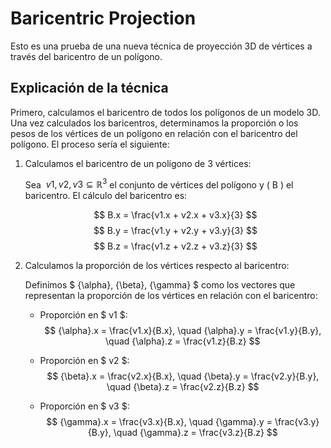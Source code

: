 # Baricentric Projection

Esto es una prueba de una nueva técnica de proyección 3D de vértices a través del baricentro de un polígono.

## Explicación de la técnica

Primero, calculamos el baricentro de todos los polígonos de un modelo 3D. Una vez calculados los baricentros, determinamos la proporción o los pesos de los vértices de un polígono en relación con el baricentro del polígono. El proceso sería el siguiente:

1. Calculamos el baricentro de un polígono de 3 vértices:

   Sea $\ v1, v2, v3 \subseteq \mathbb{R}^3$ el conjunto de vértices del polígono y \( B \) el baricentro. El cálculo del baricentro es:

   $$ B.x = \frac{v1.x + v2.x + v3.x}{3} $$
   $$ B.y = \frac{v1.y + v2.y + v3.y}{3} $$
   $$ B.z = \frac{v1.z + v2.z + v3.z}{3} $$

2. Calculamos la proporción de los vértices respecto al baricentro:

   Definimos $ {\alpha}, {\beta}, {\gamma} $ como los vectores que representan la proporción de los vértices en relación con el baricentro:

   - Proporción en $ v1 $:
     $$ {\alpha}.x = \frac{v1.x}{B.x}, \quad {\alpha}.y = \frac{v1.y}{B.y}, \quad {\alpha}.z = \frac{v1.z}{B.z} $$

   - Proporción en $ v2 $:
     $$ {\beta}.x = \frac{v2.x}{B.x}, \quad {\beta}.y = \frac{v2.y}{B.y}, \quad {\beta}.z = \frac{v2.z}{B.z} $$

   - Proporción en $ v3 $:
     $$ {\gamma}.x = \frac{v3.x}{B.x}, \quad {\gamma}.y = \frac{v3.y}{B.y}, \quad {\gamma}.z = \frac{v3.z}{B.z} $$
